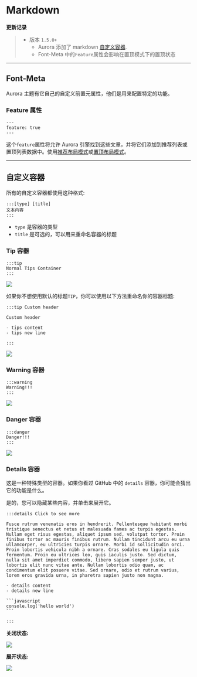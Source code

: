 # Markdown

**更新记录**

> - 版本 `1.5.0+`
>   - Aurora 添加了 markdown [自定义容器](/zh/guide/markdown.html#custom-containers).
>   - Font-Meta 中的`Feature`属性会影响在置顶模式下的置顶状态

---

## Font-Meta

Aurora 主题有它自己的自定义前置元属性，他们是用来配置特定的功能。

### Feature 属性

```markdown:no-line-numbers
---
feature: true
---
```

这个`feature`属性将允许 Aurora 引擎找到这些文章，并将它们添加到推荐列表或置顶列表数据中。使用[推荐布局模式](/zh/guide/theme.html#推荐布局模式)或[置顶布局模式](/zh/guide/theme.html#置顶布局模式)。

---

## 自定义容器

所有的自定义容器都使用这种格式:

```markdown:no-line-numbers
:::[type] [title]
文本内容
:::
```

- `type` 是容器的类型
- `title` 是可选的，可以用来重命名容器的标题

### Tip 容器

```markdown:no-line-numbers
:::tip
Normal Tips Container
:::
```

![](/images/screenshots/tip.png)

如果你不想使用默认的标题`TIP`，你可以使用以下方法重命名你的容器标题:

```markdown:no-line-numbers
:::tip Custom header

Custom header

- tips content
- tips new line

:::
```

![](/images/screenshots/tip-rename.png)

### Warning 容器

```markdown:no-line-numbers
:::warning
Warning!!!
:::
```

![](/images/screenshots/warning.png)

### Danger 容器

```markdown:no-line-numbers
:::danger
Danger!!!
:::
```

![](/images/screenshots/danger.png)

### Details 容器

这是一种特殊类型的容器。如果你看过 GitHub 中的 `details` 容器，你可能会猜出它的功能是什么。

是的，您可以隐藏某些内容，并单击来展开它。

````markdown:no-line-numbers
:::details Click to see more

Fusce rutrum venenatis eros in hendrerit. Pellentesque habitant morbi tristique senectus et netus et malesuada fames ac turpis egestas. Nullam eget risus egestas, aliquet ipsum sed, volutpat tortor. Proin finibus tortor ac mauris finibus rutrum. Nullam tincidunt arcu eu urna ullamcorper, eu ultricies turpis ornare. Morbi id sollicitudin orci. Proin lobortis vehicula nibh a ornare. Cras sodales eu ligula quis fermentum. Proin eu ultrices leo, quis iaculis justo. Sed dictum, nulla sit amet imperdiet commodo, libero sapien semper justo, ut lobortis elit nunc vitae ante. Nullam lobortis odio quam, ac condimentum elit posuere vitae. Sed ornare, odio et rutrum varius, lorem eros gravida urna, in pharetra sapien justo non magna.

- details content
- details new line

```javascript
console.log('hello world')
```

:::
````

**关闭状态:**

![](/images/screenshots/detail.png)

**展开状态:**

![](/images/screenshots/detail-opened.png)

